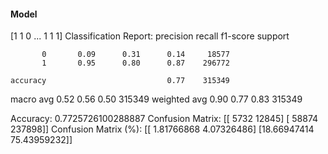 #### Model
[1 1 0 ... 1 1 1]
Classification Report:
              precision    recall  f1-score   support

           0       0.09      0.31      0.14     18577
           1       0.95      0.80      0.87    296772

    accuracy                           0.77    315349
   macro avg       0.52      0.56      0.50    315349
weighted avg       0.90      0.77      0.83    315349

Accuracy: 0.7725726100288887
Confusion Matrix:
[[  5732  12845]
 [ 58874 237898]]
Confusion Matrix (%):
[[ 1.81766868  4.07326486]
 [18.66947414 75.43959232]]
